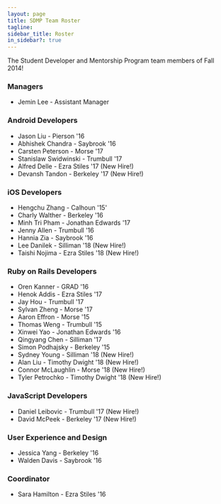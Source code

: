 ```yaml
---
layout: page
title: SDMP Team Roster
tagline:
sidebar_title: Roster
in_sidebar?: true
---
```


The Student Developer and Mentorship Program team members of Fall 2014!

### Managers
- Jemin Lee - Assistant Manager

### Android Developers
- Jason Liu - Pierson '16
- Abhishek Chandra - Saybrook '16
- Carsten Peterson - Morse '17
- Stanislaw Swidwinski - Trumbull '17
- Alfred Delle - Ezra Stiles '17 (New Hire!)
- Devansh Tandon - Berkeley '17 (New Hire!)

### iOS Developers
- Hengchu Zhang - Calhoun '15'
- Charly Walther - Berkeley '16
- Minh Tri Pham - Jonathan Edwards '17
- Jenny Allen - Trumbull '16
- Hannia Zia - Saybrook '16
- Lee Danilek - Silliman '18 (New Hire!)
- Taishi Nojima - Ezra Stiles '18 (New Hire!)

### Ruby on Rails Developers
- Oren Kanner - GRAD '16
- Henok Addis - Ezra Stiles '17
- Jay Hou - Trumbull '17
- Sylvan Zheng - Morse '17
- Aaron Effron - Morse '15
- Thomas Weng - Trumbull '15
- Xinwei Yao - Jonathan Edwards '16
- Qingyang Chen - Silliman '17
- Simon Podhajsky - Berkeley '15
- Sydney Young - Silliman '18 (New Hire!)
- Alan Liu - Timothy Dwight '18 (New Hire!)
- Connor McLaughlin - Morse '18 (New Hire!)
- Tyler Petrochko - Timothy Dwight '18 (New Hire!)

### JavaScript Developers
- Daniel Leibovic - Trumbull '17 (New Hire!)
- David McPeek - Berkeley '17 (New Hire!)

### User Experience and Design
- Jessica Yang - Berkeley '16
- Walden Davis - Saybrook '16

### Coordinator
- Sara Hamilton - Ezra Stiles '16

